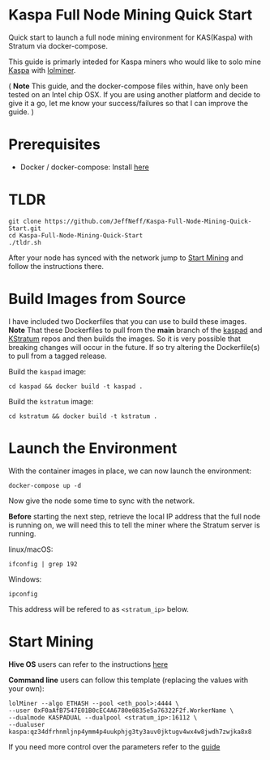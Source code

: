 # Kaspa Full Node Mining Quick Start

Quick start to launch a full node mining environment for KAS(Kaspa) with Stratum via docker-compose.

This guide is primarly inteded for Kaspa miners who would like to solo mine [Kaspa](https://kaspanet.org/) with [lolminer](https://github.com/Lolliedieb/lolMiner-releases/wiki/lolMiner-1.43-dual-and-split-mining-options).

( **Note** This guide, and the docker-compose files within, have only been tested on an Intel chip OSX. If you are using another platform and decide to give it a go, let me know your success/failures so that I can improve the guide. )

# Prerequisites

- Docker / docker-compose: Install [here](https://www.docker.com/products/docker-desktop/)

# TLDR

```
git clone https://github.com/JeffNeff/Kaspa-Full-Node-Mining-Quick-Start.git
cd Kaspa-Full-Node-Mining-Quick-Start
./tldr.sh
```

After your node has synced with the network jump to [Start Mining](#start-mining) and follow the instructions there.

# Build Images from Source

I have included two Dockerfiles that you can use to build these images. **Note** That these Dockerfiles to pull from the **main** branch of the [kaspad](https://github.com/kaspanet/kaspad) and [KStratum](https://github.com/KaffinPX/KStratum) repos and then builds the images. So it is very possible that breaking changes will occur in the future. If so try altering the Dockerfile(s) to pull from a tagged release.

Build the `kaspad` image:

```
cd kaspad && docker build -t kaspad .
```

Build the `kstratum` image:

```
cd kstratum && docker build -t kstratum .
```

# Launch the Environment

With the container images in place, we can now launch the environment:

```
docker-compose up -d
```

Now give the node some time to sync with the network.

**Before** starting the next step, retrieve the local IP address that the full node is running on, we will need this to tell the miner where the Stratum server is running.


linux/macOS:
```
ifconfig | grep 192
```

Windows:
```
ipconfig
```

This address will be refered to as `<stratum_ip>` below.


# Start Mining

**Hive OS** users can refer to the instructions [here](https://github.com/Lolliedieb/lolMiner-releases/wiki/Guide-to-configure-Dual-Mining-ETH-ETC-UBQH---KASPA)

**Command line** users can follow this template (replacing the values with your own):

```
lolMiner --algo ETHASH --pool <eth_pool>:4444 \
--user 0xF0aAfB7547E01B0cEC4A6780e0835e5a76322F2f.WorkerName \
--dualmode KASPADUAL --dualpool <stratum_ip>:16112 \
--dualuser kaspa:qz34dfrhnmljnp4ymm4p4uukphjg3ty3auv0jktugv4wx4w8jwdh7zwjka8x8
```

If you need more control over the parameters refer to the [guide](https://github.com/Lolliedieb/lolMiner-releases/wiki/lolMiner-1.43-dual-and-split-mining-options)
